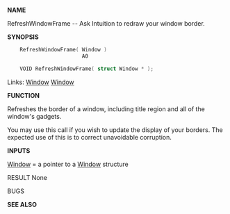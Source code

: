 
**NAME**

RefreshWindowFrame -- Ask Intuition to redraw your window border.

**SYNOPSIS**

```c
    RefreshWindowFrame( Window )
                        A0

    VOID RefreshWindowFrame( struct Window * );

```
Links: [Window](_00D4) [Window](_00D4) 

**FUNCTION**

Refreshes the border of a window, including title region and all
of the window's gadgets.

You may use this call if you wish to update the display of your
borders.  The expected use of this is to correct unavoidable
corruption.

**INPUTS**

[Window](_00D4) = a pointer to a [Window](_00D4) structure

RESULT
None

BUGS

**SEE ALSO**

